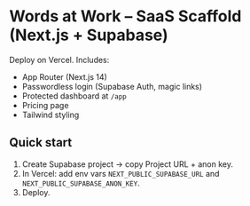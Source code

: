 # Words at Work – SaaS Scaffold (Next.js + Supabase)

Deploy on Vercel. Includes:
- App Router (Next.js 14)
- Passwordless login (Supabase Auth, magic links)
- Protected dashboard at `/app`
- Pricing page
- Tailwind styling

## Quick start
1) Create Supabase project → copy Project URL + anon key.
2) In Vercel: add env vars `NEXT_PUBLIC_SUPABASE_URL` and `NEXT_PUBLIC_SUPABASE_ANON_KEY`.
3) Deploy.
